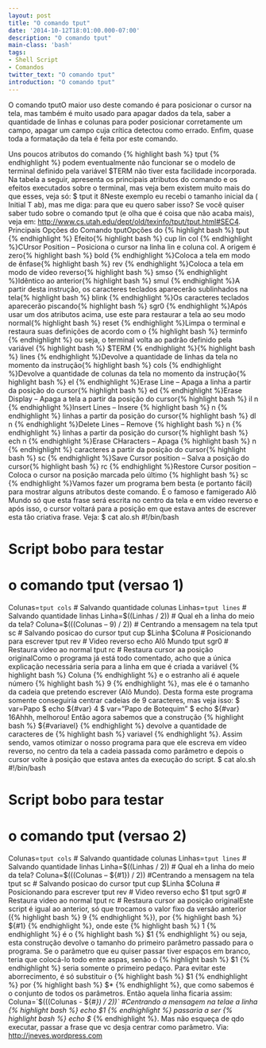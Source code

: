 ```yaml
---
layout: post
title: "O comando tput"
date: '2014-10-12T18:01:00.000-07:00'
description: "O comando tput"
main-class: 'bash'
tags:
- Shell Script
- Comandos
twitter_text: "O comando tput"
introduction: "O comando tput"
---
```

<!-- 
![Blog Linux](http://3.bp.blogspot.com/-2wWL6unZCAk/VDsj1V2AYwI/AAAAAAAAA2c/OBRDwRgIgUU/s1600/new-logo-tr.png "Blog Linux")
-->O comando tputO maior uso deste comando é para posicionar o cursor na tela, mas  também é muito usado para apagar dados da tela, saber a quantidade de  linhas e colunas para poder posicionar corretamente um campo, apagar um  campo cuja crítica detectou como errado. Enfim, quase toda a formatação  da tela é feita por este comando.
Uns poucos atributos do comando {% highlight bash %}
tput
{% endhighlight %} podem eventualmente não funcionar se o modelo de terminal definido pela variável $TERM não tiver esta facilidade incorporada.
Na tabela a seguir, apresenta os principais atributos do comando e os  efeitos executados sobre o terminal, mas veja bem existem muito mais do  que esses, veja só:
$ tput it
8Neste exemplo eu recebi o tamanho inicial da  ( Initial T ab), mas me diga: para que eu quero saber isso? Se você quiser saber  tudo sobre o comando tput (e olha que é coisa que não acaba mais), veja  em: http://www.cs.utah.edu/dept/old/texinfo/tput/tput.html#SEC4.
Principais Opções do Comando tputOpções do {% highlight bash %}
tput
{% endhighlight %} Efeito{% highlight bash %}
cup lin col
{% endhighlight %}CUrsor Position – Posiciona o cursor na linha lin e coluna col. A origem é zero{% highlight bash %}
bold
{% endhighlight %}Coloca a tela em modo de ênfase{% highlight bash %}
rev
{% endhighlight %}Coloca a tela em modo de vídeo reverso{% highlight bash %}
smso
{% endhighlight %}Idêntico ao anterior{% highlight bash %}
smul
{% endhighlight %}A partir desta instrução, os caracteres teclados aparecerão sublinhados na tela{% highlight bash %}
blink
{% endhighlight %}Os caracteres teclados aparecerão piscando{% highlight bash %}
sgr0
{% endhighlight %}Após usar um dos atributos acima, use este para restaurar a tela ao seu modo normal{% highlight bash %}
reset
{% endhighlight %}Limpa o terminal e restaura suas definições de acordo com o {% highlight bash %}
terminfo
{% endhighlight %} ou seja, o terminal volta ao padrão definido pela variável {% highlight bash %}
$TERM
{% endhighlight %}{% highlight bash %}
lines
{% endhighlight %}Devolve a quantidade de linhas da tela no momento da instrução{% highlight bash %}
cols
{% endhighlight %}Devolve a quantidade de colunas da tela no momento da instrução{% highlight bash %}
el
{% endhighlight %}Erase Line – Apaga a linha a partir da posição do cursor{% highlight bash %}
ed
{% endhighlight %}Erase Display – Apaga a tela a partir da posição do cursor{% highlight bash %}
il n
{% endhighlight %}Insert Lines – Insere {% highlight bash %}
n
{% endhighlight %} linhas a partir da posição do cursor{% highlight bash %}
dl n
{% endhighlight %}Delete Lines – Remove {% highlight bash %}
n
{% endhighlight %} linhas a partir da posição do cursor{% highlight bash %}
ech n
{% endhighlight %}Erase CHaracters – Apaga {% highlight bash %}
n
{% endhighlight %} caracteres a partir da posição do cursor{% highlight bash %}
sc
{% endhighlight %}Save Cursor position – Salva a posição do cursor{% highlight bash %}
rc
{% endhighlight %}Restore Cursor position – Coloca o cursor na posição marcada pelo último {% highlight bash %}
sc
{% endhighlight %}Vamos fazer um programa bem besta (e portanto fácil) para mostrar  alguns atributos deste comando. É o famoso e famigerado Alô Mundo só que  esta frase será escrita no centro da tela e em vídeo reverso e após  isso, o cursor voltará para a posição em que estava antes de escrever  esta tão criativa frase. Veja:
$ cat alo.sh
#!/bin/bash
# Script bobo para testar
# o comando tput (versao 1)
Colunas=`tput cols`     #  Salvando quantidade colunas
Linhas=`tput lines`     #  Salvando quantidade linhas
Linha=$((Linhas / 2))   #  Qual eh a linha do meio da tela?
Coluna=$(((Colunas – 9) / 2)) # Centrando a mensagem na tela
tput sc                 #  Salvando posicao do cursor
tput cup $Linha $Coluna #  Posicionando para escrever
tput rev                #  Video reverso
echo Alô Mundo
tput sgr0               #  Restaura video ao normal
tput rc                 #  Restaura cursor aa posição originalComo o programa já está todo comentado, acho que a única explicação necessária seria para a linha em que é criada a variável {% highlight bash %}
Coluna
{% endhighlight %} e o estranho ali é aquele número {% highlight bash %}
9
{% endhighlight %}, mas ele é o tamanho da cadeia que pretendo escrever (Alô Mundo).
Desta forma este programa somente conseguiria centrar cadeias de 9 caracteres, mas veja isso:
$ var=Papo
$ echo ${#var}
4
$ var=”Papo de Botequim”
$ echo ${#var}
16Ahhh, melhorou! Então agora sabemos que a construção {% highlight bash %}
${#variavel}
{% endhighlight %} devolve a quantidade de caracteres de {% highlight bash %}
variavel
{% endhighlight %}.  Assim sendo, vamos otimizar o nosso programa para que ele escreva em  vídeo reverso, no centro da tela a cadeia passada como parâmetro e  depois o cursor volte à posição que estava antes da execução do script.
$ cat alo.sh
#!/bin/bash
# Script bobo para testar
# o comando tput (versao 2)
Colunas=`tput cols`      #  Salvando quantidade colunas
Linhas=`tput lines`      #  Salvando quantidade linhas
Linha=$((Linhas / 2))    # Qual eh a linha do meio da tela?
Coluna=$(((Colunas – ${#1}) / 2)) #Centrando a mensagem na tela
tput sc                  # Salvando posicao do cursor
tput cup $Linha $Coluna  #  Posicionando para escrever
tput rev                 #  Video reverso
echo $1
tput sgr0                #  Restaura video ao normal
tput rc                  #  Restaura cursor aa posição originalEste script é igual ao anterior, só que trocamos o valor fixo da versão anterior ({% highlight bash %}
9
{% endhighlight %}), por {% highlight bash %}
${#1}
{% endhighlight %}, onde este {% highlight bash %}
1
{% endhighlight %} é o {% highlight bash %}
$1
{% endhighlight %} ou seja, esta construção devolve o tamanho do primeiro parâmetro  passado para o programa. Se o parâmetro que eu quiser passar tiver  espaços em branco, teria que colocá-lo todo entre aspas, senão o {% highlight bash %}
$1
{% endhighlight %} seria somente o primeiro pedaço. Para evitar este aborrecimento, é só substituir o {% highlight bash %}
$1
{% endhighlight %} por {% highlight bash %}
$*
{% endhighlight %}, que como sabemos é o conjunto de todos os parâmetros. Então aquela linha ficaria assim:
    Coluna=`$(((Colunas - ${#*}) / 2))` #Centrando a mensagem na telae a linha {% highlight bash %}
echo $1
{% endhighlight %} passaria a ser {% highlight bash %}
echo $*
{% endhighlight %}. Mas não esqueça de qdo executar, passar a frase que vc desja centrar como parâmetro.
Via: http://jneves.wordpress.com

